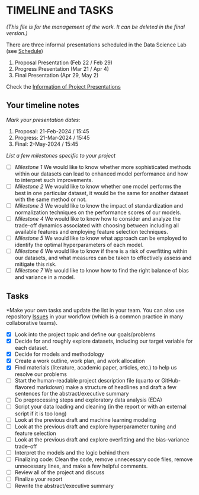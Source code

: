 # TIMELINE and TASKS

*(This file is for the management of the work. It can be deleted in the final version.)*

There are three informal presentations scheduled in the Data Science Lab (see [Schedule](https://cu-s24-msdssb-dsci-01-datasciencelab.github.io/Website/schedule.html))

1. Proposal Presentation (Feb 22 / Feb 29)
2. Progress Presentation (Mar 21 / Apr 4)
3. Final Presentation (Apr 29, May 2)

Check the [Information of Project Presentations](https://github.com/CU-S24-MSDSSB-DSCI-01-DataScienceLab/Course-Organization/blob/master/PRESENTATIONS.md)

## Your timeline notes

*Mark your presentation dates:*

1. Proposal: 21-Feb-2024 / 15:45
2. Progress: 21-Mar-2024 / 15:45
3. Final: 2-May-2024 / 15:45

*List a few milestones specific to your project*

- [ ] *Milestone 1* We would like to know whether more sophisticated methods within our datasets can lead to enhanced model performance and how to interpret such improvements. 
- [ ] *Milestone 2* We would like to know whether one model performs the best in one particular dataset, it would be the same for another dataset with the same method or not.
- [ ] *Milestone 3* We would like to know the impact of standardization and normalization techniques on the performance scores of our models. 
- [ ] *Milestone 4* We would like to know how to consider and analyze the trade-off dynamics associated with choosing between including all available features and employing feature selection techniques.
- [ ] *Milestone 5* We would like to know what approach can be employed to identify the optimal hyperparameters of each model.
- [ ] *Milestone 6* We would like to know if there is a risk of overfitting within our datasets, and what measures can be taken to effectively assess and mitigate this risk.
- [ ] *Milestone 7* We would like to know how to find the right balance of bias and variance in a model.

## Tasks

*Make your own tasks and update the list in your team. You can also use repository [Issues](https://github.com/janlorenz/Lab_Project_Template/issues) in your workflow (which is a common practice in many collaborative teams). 

- [x] Look into the project topic and define our goals/problems
- [x] Decide for and roughly explore datasets, including our target variable for each dataset.
- [x] Decide for models and methodology
- [x] Create a work outline, work plan, and work allocation 
- [x] Find materials (literature, academic paper, articles, etc.) to help us resolve our problems
- [ ] Start the human-readable project description file (quarto or GitHub-flavored markdown) make a structure of headlines and draft a few sentences for the abstract/executive summary
- [ ] Do preprocessing steps and exploratory data analysis (EDA)
- [ ] Script your data loading and cleaning (in the report or with an external script if it is too long)
- [ ] Look at the previous draft and machine learning modeling
- [ ] Look at the previous draft and explore hyperparameter tuning and feature selection
- [ ] Look at the previous draft and explore overfitting and the bias-variance trade-off
- [ ] Interpret the models and the logic behind them
- [ ] Finalizing code: Clean the code, remove unnecessary code files, remove unnecessary lines, and make a few helpful comments.
- [ ] Review all of the project and discuss
- [ ] Finalize your report
- [ ] Rewrite the abstract/executive summary

